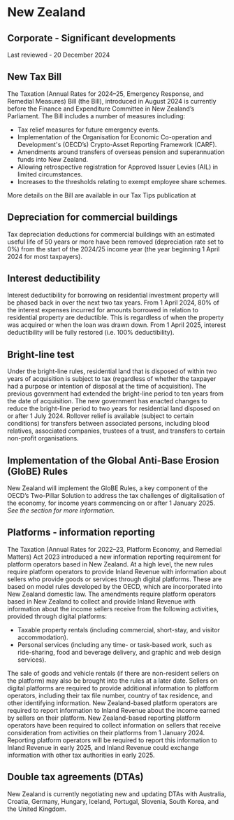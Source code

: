 # New Zealand
## Corporate - Significant developments
Last reviewed - 20 December 2024
## New Tax Bill
The Taxation (Annual Rates for 2024–25, Emergency Response, and Remedial Measures) Bill (the Bill), introduced in August 2024 is currently before the Finance and Expenditure Committee in New Zealand’s Parliament.
The Bill includes a number of measures including:
  * Tax relief measures for future emergency events.
  * Implementation of the Organisation for Economic Co-operation and Development's (OECD’s) Crypto-Asset Reporting Framework (CARF).
  * Amendments around transfers of overseas pension and superannuation funds into New Zealand.
  * Allowing retrospective registration for Approved Issuer Levies (AIL) in limited circumstances.
  * Increases to the thresholds relating to exempt employee share schemes.


More details on the Bill are available in our Tax Tips publication at 
## Depreciation for commercial buildings
Tax depreciation deductions for commercial buildings with an estimated useful life of 50 years or more have been removed (depreciation rate set to 0%) from the start of the 2024/25 income year (the year beginning 1 April 2024 for most taxpayers). 
## Interest deductibility
Interest deductibility for borrowing on residential investment property will be phased back in over the next two tax years. From 1 April 2024, 80% of the interest expenses incurred for amounts borrowed in relation to residential property are deductible. This is regardless of when the property was acquired or when the loan was drawn down. From 1 April 2025, interest deductibility will be fully restored (i.e. 100% deductibility).
## Bright-line test
Under the bright-line rules, residential land that is disposed of within two years of acquisition is subject to tax (regardless of whether the taxpayer had a purpose or intention of disposal at the time of acquisition). The previous government had extended the bright-line period to ten years from the date of acquisition. The new government has enacted changes to reduce the bright-line period to two years for residential land disposed on or after 1 July 2024. 
Rollover relief is available (subject to certain conditions) for transfers between associated persons, including blood relatives, associated companies, trustees of a trust, and transfers to certain non-profit organisations.
## Implementation of the Global Anti-Base Erosion (GloBE) Rules
New Zealand will implement the GloBE Rules, a key component of the OECD’s Two-Pillar Solution to address the tax challenges of digitalisation of the economy, for income years commencing on or after 1 January 2025. _See the_ _section for more information._
## Platforms - information reporting
The Taxation (Annual Rates for 2022–23, Platform Economy, and Remedial Matters) Act 2023 introduced a new information reporting requirement for platform operators based in New Zealand. At a high level, the new rules require platform operators to provide Inland Revenue with information about sellers who provide goods or services through digital platforms. These are based on model rules developed by the OECD, which are incorporated into New Zealand domestic law.
The amendments require platform operators based in New Zealand to collect and provide Inland Revenue with information about the income sellers receive from the following activities, provided through digital platforms:
  * Taxable property rentals (including commercial, short-stay, and visitor accommodation).
  * Personal services (including any time- or task-based work, such as ride-sharing, food and beverage delivery, and graphic and web design services). 


The sale of goods and vehicle rentals (if there are non-resident sellers on the platform) may also be brought into the rules at a later date. 
Sellers on digital platforms are required to provide additional information to platform operators, including their tax file number, country of tax residence, and other identifying information. New Zealand-based platform operators are required to report information to Inland Revenue about the income earned by sellers on their platform.
New Zealand-based reporting platform operators have been required to collect information on sellers that receive consideration from activities on their platforms from 1 January 2024. Reporting platform operators will be required to report this information to Inland Revenue in early 2025, and Inland Revenue could exchange information with other tax authorities in early 2025.
## Double tax agreements (DTAs)
New Zealand is currently negotiating new and updating DTAs with Australia, Croatia, Germany, Hungary, Iceland, Portugal, Slovenia, South Korea, and the United Kingdom.
